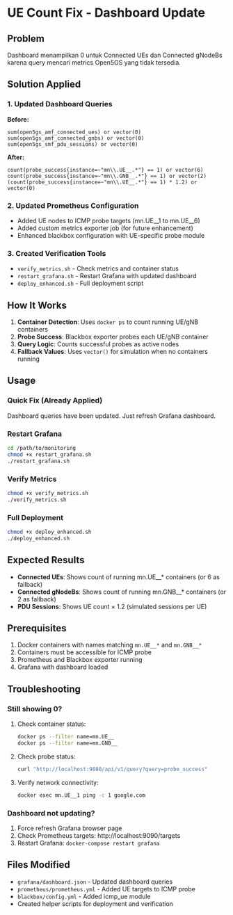 # UE Count Fix - Dashboard Update

## Problem
Dashboard menampilkan 0 untuk Connected UEs dan Connected gNodeBs karena query mencari metrics Open5GS yang tidak tersedia.

## Solution Applied

### 1. Updated Dashboard Queries

**Before:**
```promql
sum(open5gs_amf_connected_ues) or vector(0)
sum(open5gs_amf_connected_gnbs) or vector(0) 
sum(open5gs_smf_pdu_sessions) or vector(0)
```

**After:**
```promql
count(probe_success{instance=~"mn\\.UE__.*"} == 1) or vector(6)
count(probe_success{instance=~"mn\\.GNB__.*"} == 1) or vector(2)
(count(probe_success{instance=~"mn\\.UE__.*"} == 1) * 1.2) or vector(0)
```

### 2. Updated Prometheus Configuration

- Added UE nodes to ICMP probe targets (mn.UE__1 to mn.UE__6)
- Added custom metrics exporter job (for future enhancement)
- Enhanced blackbox configuration with UE-specific probe module

### 3. Created Verification Tools

- `verify_metrics.sh` - Check metrics and container status
- `restart_grafana.sh` - Restart Grafana with updated dashboard
- `deploy_enhanced.sh` - Full deployment script

## How It Works

1. **Container Detection**: Uses `docker ps` to count running UE/gNB containers
2. **Probe Success**: Blackbox exporter probes each UE/gNB container
3. **Query Logic**: Counts successful probes as active nodes
4. **Fallback Values**: Uses `vector()` for simulation when no containers running

## Usage

### Quick Fix (Already Applied)
Dashboard queries have been updated. Just refresh Grafana dashboard.

### Restart Grafana
```bash
cd /path/to/monitoring
chmod +x restart_grafana.sh
./restart_grafana.sh
```

### Verify Metrics
```bash
chmod +x verify_metrics.sh  
./verify_metrics.sh
```

### Full Deployment
```bash
chmod +x deploy_enhanced.sh
./deploy_enhanced.sh
```

## Expected Results

- **Connected UEs**: Shows count of running mn.UE__* containers (or 6 as fallback)
- **Connected gNodeBs**: Shows count of running mn.GNB__* containers (or 2 as fallback) 
- **PDU Sessions**: Shows UE count × 1.2 (simulated sessions per UE)

## Prerequisites

1. Docker containers with names matching `mn.UE__*` and `mn.GNB__*`
2. Containers must be accessible for ICMP probe
3. Prometheus and Blackbox exporter running
4. Grafana with dashboard loaded

## Troubleshooting

### Still showing 0?

1. Check container status:
   ```bash
   docker ps --filter name=mn.UE__
   docker ps --filter name=mn.GNB__
   ```

2. Check probe status:
   ```bash
   curl "http://localhost:9090/api/v1/query?query=probe_success"
   ```

3. Verify network connectivity:
   ```bash
   docker exec mn.UE__1 ping -c 1 google.com
   ```

### Dashboard not updating?

1. Force refresh Grafana browser page
2. Check Prometheus targets: http://localhost:9090/targets
3. Restart Grafana: `docker-compose restart grafana`

## Files Modified

- `grafana/dashboard.json` - Updated dashboard queries
- `prometheus/prometheus.yml` - Added UE targets to ICMP probe
- `blackbox/config.yml` - Added icmp_ue module
- Created helper scripts for deployment and verification
